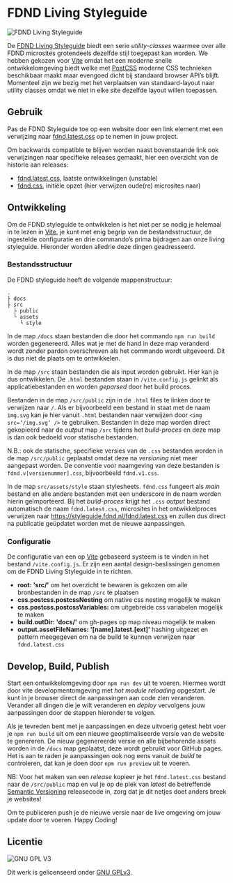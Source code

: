# FDND Living Styleguide

![FDND Living Styleguide](https://user-images.githubusercontent.com/140124/194700930-ebca0570-e017-43bc-baef-26db104816d2.png)

De [FDND Living Styleguide](https://styleguide.fdnd.nl/) biedt een serie *utility-classes* waarmee over alle FDND microsites grotendeels dezelfde stijl toegepast kan worden. We hebben gekozen voor [Vite](https://vitejs.dev/) omdat het een moderne snelle ontwikkelomgeving biedt welke met [PostCSS](https://postcss.org/) moderne CSS technieken beschikbaar maakt maar evengoed dicht bij standaard browser API’s blijft. Momenteel zijn we bezig met het verplaatsen van standaard-layout naar utility classes omdat we niet in elke site dezelfde layout willen toepassen.

## Gebruik

Pas de FDND Styleguide toe op een website door een link element met een verwijzing naar [fdnd.latest.css](https://styleguide.fdnd.nl/fdnd.latest.css) op te nemen in jouw project.

Om backwards compatible te blijven worden naast bovenstaande link ook verwijzingen naar specifieke releases gemaakt, hier een overzicht van de historie aan releases:

- [fdnd.latest.css](https://styleguide.fdnd.nl/fdnd.latest.css), laatste ontwikkelingen (unstable)
- [fdnd.css](https://styleguide.fdnd.nl/fdnd.css), initiële opzet (hier verwijzen oude(re) microsites naar)

## Ontwikkeling

Om de FDND styleguide te ontwikkelen is het niet per se nodig je helemaal in te lezen in [Vite](https://vitejs.dev/), je kunt met enig begrip van de bestandsstructuur, de ingestelde configuratie en drie commando’s prima bijdragen aan onze living styleguide. Hieronder worden alledrie deze dingen geadresseerd.

### Bestandsstructuur

De FDND styleguide heeft de volgende mappenstructuur:

```
.
├ docs
├ src
  ├ public
  └ assets  
    └ style
```

In de map `/docs` staan bestanden die door het commando `npm run build` worden gegenereerd. Alles wat je met de hand in deze map veranderd wordt zonder pardon overschreven als het commando wordt uitgevoerd. Dit is dus niet de plaats om te ontwikkelen.

In de map `/src` staan bestanden die als input worden gebruikt. Hier kan je dus ontwikkelen. De `.html` bestanden staan in `/vite.config.js` gelinkt als applicatiebestanden en worden *geparsed* door het build proces. 

Bestanden in de map `/src/public` zijn in de `.html` files te linken door te verwijzen naar `/`. Als er bijvoorbeeld een bestand in staat met de naam `img.svg` kan je hier vanuit `.html` bestanden naar verwijzen door `<img src=‘/img.svg’ />` te gebruiken. Bestanden in deze map worden direct gekopieerd naar de *output* map `/src` tijdens het *build-proces* en deze map is dan ook bedoeld voor statische bestanden.

N.B.: ook de statische, specifieke versies van de `.css` bestanden worden in de map `/src/public` geplaatst omdat deze na *versioning* niet meer aangepast worden. De conventie voor naamgeving van deze bestanden is `fdnd.v[versienummer].css`, bijvoorbeeld `fdnd.v1.css`.

In de map `src/assets/style` staan stylesheets. `fdnd.css` fungeert als *main*
bestand en alle andere bestanden met een underscore in de naam worden hierin geïmporteerd. Bij het *build-proces* krijgt het `.css` *output* bestand automatisch de naam `fdnd.latest.css`, microsites in het ontwikkelproces verwijzen naar https://styleguide.fdnd.nl/fdnd.latest.css en zullen dus direct na publicatie geüpdatet worden met de nieuwe aanpassingen.

### Configuratie

De configuratie van een op [Vite](https://vitejs.dev/) gebaseerd systeem is te vinden in het bestand `/vite.config.js`. Er zijn een aantal design-beslissingen genomen om de FDND Living Styleguide in te richten.

-   **root: 'src/'** om het overzicht te bewaren is gekozen om alle bronbestanden in de map `/src` te plaatsen
-   **css.postcss.postcssNesting** om native css nesting mogelijk te maken
-   **css.postcss.postcssVariables:** om uitgebreide css variabelen mogelijk te maken
-   **build.outDir: 'docs/'** om gh-pages op map niveau mogelijk te maken
-   **output.assetFileNames: '[name].latest.[ext]'** hashing uitgezet en pattern meegegeven om na de build te kunnen verwijzen naar `fdnd.latest.css`

## Develop, Build, Publish

Start een ontwikkelomgeving door `npm run dev` uit te voeren. Hiermee wordt door vite developmentomgeving met *hot module reloading* opgestart. Je kunt in je browser direct de aanpassingen aan code zien veranderen. Verander all dingen die je wilt veranderen en *deploy* vervolgens jouw aanpassingen door de stappen hieronder te volgen.

Als je tevreden bent met je aanpassingen en deze uitvoerig getest hebt voer je
`npm run build` uit om een nieuwe geoptimaliseerde versie van de website te
genereren. De nieuw gegenereerde versie en alle bijbehorende assets worden in
de `/docs` map geplaatst, deze wordt gebruikt voor GitHub pages. Het is aan te raden je aanpassingen ook nog eens vanuit de *build* te controleren, dat kan je doen door `npm run preview` uit te voeren.

NB: Voor het maken van een _release_ kopieer je het `fdnd.latest.css` bestand naar de `/src/public` map en vul je op de plek van *latest* de betreffende [Semantic Versioning](https://semver.org/spec/v2.0.0.html) releasecode in, zorg dat je dit netjes doet anders breek je websites!

Om te publiceren push je de nieuwe versie naar de live omgeving om jouw update door te voeren. Happy Coding!

## Licentie

![GNU GPL V3](https://www.gnu.org/graphics/gplv3-127x51.png)

Dit werk is gelicenseerd onder [GNU GPLv3](./LICENSE).
